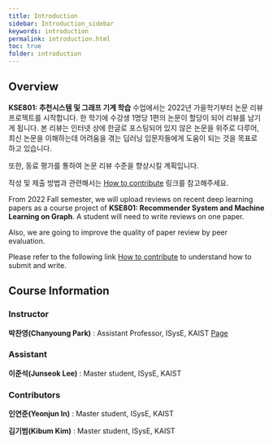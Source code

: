 ```yaml
---
title: Introduction
sidebar: Introduction_sidebar
keywords: introduction
permalink: introduction.html
toc: true
folder: introduction
---
```


## Overview

**KSE801: 추천시스템 및 그래프 기계 학습** 수업에서는 2022년 가을학기부터 논문 리뷰 프로젝트를 시작합니다. 한 학기에 수강생 1명당 1편의 논문이 할당이 되어 리뷰를 남기게 됩니다. 본 리뷰는 인터넷 상에 한글로 포스팅되어 있지 않은 논문을 위주로 다루어, 최신 논문을 이해하는데 어려움을 겪는 딥러닝 입문자들에게 도움이 되는 것을 목표로 하고 있습니다.

또한, 동료 평가를 통하여 논문 리뷰 수준을 향상시킬 계획입니다.

작성 및 제출 방법과 관련해서는 [How to contribute](/how_to_contribute.html) 링크를 참고해주세요.

From 2022 Fall semester, we will upload reviews on recent deep learning papers as a course project of **KSE801: Recommender System and Machine Learning on Graph**. A student will need to write reviews on one paper.

Also, we are going to improve the quality of paper review by peer evaluation.

Please refer to the following link [How to contribute](/how_to_contribute.html) to understand how to submit and write.


## Course Information

### Instructor

**박찬영(Chanyoung Park)** : Assistant Professor, ISysE, KAIST [Page](http://dsail.kaist.ac.kr/professor/)

### Assistant

**이준석(Junseok Lee)** : Master student, ISysE, KAIST

### Contributors

**인연준(Yeonjun In)** : Master student, ISysE, KAIST

**김기범(Kibum Kim)** : Master student, ISysE, KAIST